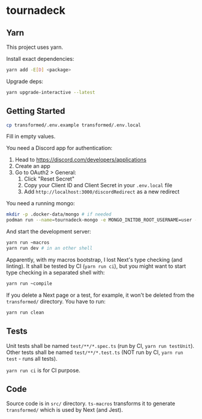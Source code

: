 # tournadeck

## Yarn

This project uses yarn.

Install exact dependencies:

```bash
yarn add -E[D] <package>
```

Upgrade deps:

```bash
yarn upgrade-interactive --latest
```

## Getting Started

```bash
cp transformed/.env.example transformed/.env.local
```

Fill in empty values.

You need a Discord app for authentication:

1. Head to https://discord.com/developers/applications
2. Create an app
3. Go to OAuth2 > General:
   1. Click "Reset Secret"
   2. Copy your Client ID and Client Secret in your `.env.local` file
   3. Add `http://localhost:3000/discordRedirect` as a new redirect

You need a running mongo:

```bash
mkdir -p .docker-data/mongo # if needed
podman run --name=tournadeck-mongo -e MONGO_INITDB_ROOT_USERNAME=user -e MONGO_INITDB_ROOT_PASSWORD=password -v .docker-data/mongo:/data/db -p 27022:27017 mongo:7
```

And start the development server:

```bash
yarn run ~macros
yarn run dev # in an other shell
```

Apparently, with my macros bootstrap, I lost Next's type checking (and linting). It shall be tested by CI (`yarn run ci`), but you might want to start type checking in a separated shell with:

```bash
yarn run ~compile
```

If you delete a Next page or a test, for example, it won't be deleted from the `transformed/` directory. You have to run:

```bash
yarn run clean
```

## Tests

Unit tests shall be named `test/**/*.spec.ts` (run by CI, `yarn run testUnit`).  
Other tests shall be named `test/**/*.test.ts` (NOT run by CI, `yarn run test` - runs all tests).

`yarn run ci` is for CI purpose.

## Code

Source code is in `src/` directory. `ts-macros` transforms it to generate `transformed/` which is used by Next (and Jest).
